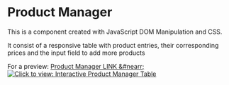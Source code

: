 <h1>Product Manager</h1>

<p>This is a component created with JavaScript DOM Manipulation and CSS.</p> 
<p>It consist of a responsive table with product entries, their corresponding prices and the input field to add more products</p>

For a preview: <a href="https://ewwan.github.io/product_manager/" title="Click to enter the Web Page" target="_blank">Product Manager LINK &#nearr;</a>
<a href="https://ewwan.github.io/product_manager/" title="Click to enter the Web Page" target="_blank"><img src="https://i.imgur.com/lylHDXE.png" title="Click to view: Interactive Product Manager Table" /></a>

